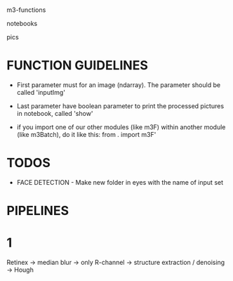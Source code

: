 #

m3-functions

notebooks

pics


# FUNCTION GUIDELINES

* First parameter must for an image (ndarray). The parameter should be called 'inputImg'
* Last parameter have boolean parameter to print the processed pictures in notebook, called 'show'

* if you import one of our other modules (like m3F) within another module (like m3Batch), do it like this: from . import m3F'


# TODOS

* FACE DETECTION -  Make new folder in eyes with the name of input set

# PIPELINES

# 1
Retinex -> median blur -> only R-channel -> structure extraction / denoising -> Hough
